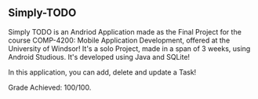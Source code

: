 <h2>Simply-TODO</h2>

Simply TODO is an Andriod Application made as the Final Project for the course COMP-4200: Mobile Application Development, offered at the University of Windsor! 
It's a solo Project, made in a span of 3 weeks, using Android Studious. It's developed using Java and SQLite!

In this application, you can add, delete and update a Task!

Grade Achieved: 100/100.
